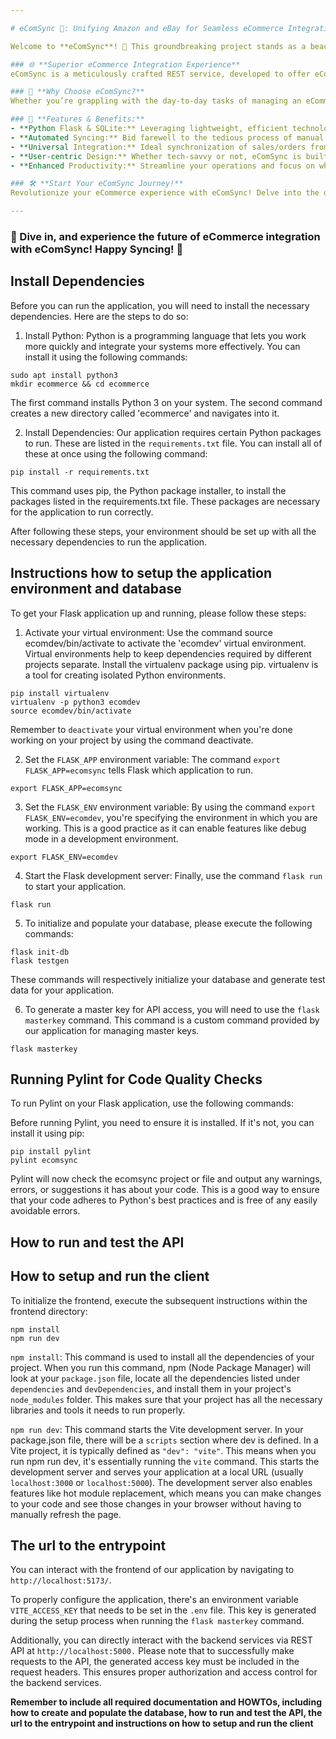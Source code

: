 ```yaml
---

# eComSync 🛒: Unifying Amazon and eBay for Seamless eCommerce Integration!

Welcome to **eComSync**! 🌟 This groundbreaking project stands as a beacon of innovation in the realm of eCommerce integrations, bringing forth a unified and seamless interface between the titans of online retail—Amazon and eBay—and your personal eCommerce websites, powered by Python Flask and SQLite!

### 🌐 **Superior eCommerce Integration Experience**
eComSync is a meticulously crafted REST service, developed to offer eCommerce websites the ability to effortlessly import sales/orders from renowned third-party sellers like Amazon and eBay directly to platforms such as WooCommerce or Opencart. It’s crafted using the lightweight and versatile Python Flask framework, and employs SQLite for a streamlined and efficient data management experience.

### 🌟 **Why Choose eComSync?**
Whether you’re grappling with the day-to-day tasks of managing an eCommerce platform or are new to the scene, eComSync is here to alleviate the hassles. It offers a seamless, automated solution for importing order details, eliminating the need for manual intervention and ensuring that your workflows are as smooth and efficient as possible.

### 🚀 **Features & Benefits:**
- **Python Flask & SQLite:** Leveraging lightweight, efficient technologies for a seamless integration experience.
- **Automated Syncing:** Bid farewell to the tedious process of manual report management!
- **Universal Integration:** Ideal synchronization of sales/orders from Amazon and eBay to WooCommerce or Opencart!
- **User-centric Design:** Whether tech-savvy or not, eComSync is built to suit everyone's needs!
- **Enhanced Productivity:** Streamline your operations and focus on what truly matters—scaling your business!

### 🛠 **Start Your eComSync Journey!**
Revolutionize your eCommerce experience with eComSync! Delve into the documentation and discover how to seamlessly integrate eComSync into your eCommerce realm, unifying Amazon and eBay with your online retail platform!

---
```


### 🎉 Dive in, and experience the future of eCommerce integration with eComSync! Happy Syncing! 🛒


## Install Dependencies

Before you can run the application, you will need to install the necessary dependencies. Here are the steps to do so:

1. Install Python: Python is a programming language that lets you work more quickly and integrate your systems more effectively. You can install it using the following commands:

```console
sudo apt install python3
mkdir ecommerce && cd ecommerce
```

The first command installs Python 3 on your system. The second command creates a new directory called 'ecommerce' and navigates into it.

2. Install Dependencies: Our application requires certain Python packages to run. These are listed in the `requirements.txt` file. You can install all of these at once using the following command:

```console
pip install -r requirements.txt

```

This command uses pip, the Python package installer, to install the packages listed in the requirements.txt file. These packages are necessary for the application to run correctly.

After following these steps, your environment should be set up with all the necessary dependencies to run the application.

## Instructions how to setup the application  environment and  database

To get your Flask application up and running, please follow these steps:

1. Activate your virtual environment: Use the command source ecomdev/bin/activate to activate the 'ecomdev' virtual environment. Virtual environments help to keep dependencies required by different projects separate. Install the virtualenv package using pip. virtualenv is a tool for creating isolated Python environments. 

```console
pip install virtualenv
virtualenv -p python3 ecomdev
source ecomdev/bin/activate
```
Remember to `deactivate` your virtual environment when you're done working on your project by using the command deactivate.

2. Set the `FLASK_APP` environment variable: The command `export FLASK_APP=ecomsync` tells Flask which application to run.

```console
export FLASK_APP=ecomsync
```

3. Set the `FLASK_ENV` environment variable: By using the command `export FLASK_ENV=ecomdev`, you're specifying the environment in which you are working. This is a good practice as it can enable features like debug mode in a development environment.

```console
export FLASK_ENV=ecomdev
```

4. Start the Flask development server: Finally, use the command `flask run` to start your application.
```console
flask run
```


5. To initialize and populate your database, please execute the following commands:

```console
flask init-db
flask testgen
```

These commands will respectively initialize your database and generate test data for your application.


6. To generate a master key for API access, you will need to use the `flask masterkey` command. This command is a custom command provided by our application for managing master keys.

```console
flask masterkey
```


Running Pylint for Code Quality Checks
---

To run Pylint on your Flask application, use the following commands:

Before running Pylint, you need to ensure it is installed. If it's not, you can install it using pip:

```console
pip install pylint
pylint ecomsync
```

Pylint will now check the ecomsync project or file and output any warnings, errors, or suggestions it has about your code. This is a good way to ensure that your code adheres to Python's best practices and is free of any easily avoidable errors.


How to run and test the API
---

How to setup and run the client
---

To initialize the frontend, execute the subsequent instructions within the frontend directory:

```console
npm install
npm run dev
```

`npm install`: This command is used to install all the dependencies of your project. When you run this command, npm (Node Package Manager) will look at your `package.json` file, locate all the dependencies listed under `dependencies` and `devDependencies`, and install them in your project's `node_modules` folder. This makes sure that your project has all the necessary libraries and tools it needs to run properly.

`npm run dev`: This command starts the Vite development server. In your package.json file, there will be a `scripts` section where dev is defined. In a Vite project, it is typically defined as `"dev": "vite"`. This means when you run npm run dev, it's essentially running the `vite` command. This starts the development server and serves your application at a local URL (usually `localhost:3000` or `localhost:5000`). The development server also enables features like hot module replacement, which means you can make changes to your code and see those changes in your browser without having to manually refresh the page.

The url to the entrypoint
---

You can interact with the frontend of our application by navigating to `http://localhost:5173/`.

To properly configure the application, there's an environment variable `VITE_ACCESS_KEY` that needs to be set in the `.env` file. This key is generated during the setup process when running the `flask masterkey` command.

Additionally, you can directly interact with the backend services via REST API at `http://localhost:5000.` Please note that to successfully make requests to the API, the generated access key must be included in the request headers. This ensures proper authorization and access control for the backend services.


__Remember to include all required documentation and HOWTOs, including how to create and populate the database, how to run and test the API, the url to the entrypoint and instructions on how to setup and run the client__



